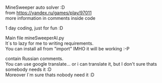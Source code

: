 MineSweeper auto solver :D  
from https://yandex.ru/games/play/97011  
more information in comments inside code  
  
1 day coding, just for fun :D  
  
Main file mineSweeperAI.py  
It`s to lazy for me to writing requirements.  
You can install all from "import" IMHO it will be working :-P  
  
contain Russian comments.  
You can use google translate... or i can translate it, but I don't sure thats somebody needs it :D  
Moreover I`m sure thats nobody need it :D  